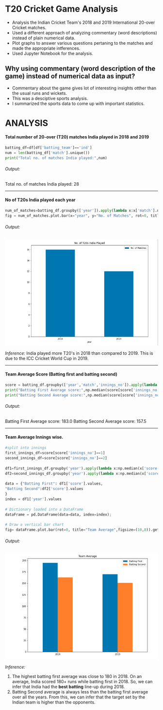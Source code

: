 # T20 Cricket Game Analysis

* Analysis the Indian Cricket Team's 2018 and 2019 International 20-over Cricket matches. 
* Used a different approach of analyzing commentary (word descriptions) instead of plain numerical data. 
* Plot graphs to answer various questions pertaning to the matches and made the appropriate intferences. 
* Used Jupyter Notebook for the analysis. 


## Why using commentary (word description of the game) instead of numerical data as input? 

* Commentary about the game gives lot of interesting insights otther than the usual runs and wickets. 
* This was a desciptive sports analysis.
* I summarized the sports data to come up with important statistics. 






# ANALYSIS

#### Total number of 20-over (T20) matches India played in 2018 and 2019
```python 
batting_df=df[df['batting_team']=='ind']
num = len(batting_df['match'].unique())
print("Total no. of matches India played:",num)
```
###### Output:
Total no. of matches India played: 28


---

#### No of T20s India played each year
```python
num_of_matches=batting_df.groupby(['year']).apply(lambda x:x['match'].nunique()).reset_index(name='No. of Matches')
fig = num_of_matches.plot.bar(x="year", y="No. of Matches", rot=0, title="No. of T20s India Played",figsize=(10,8)).get_figure()
```
###### Output: 
![](https://github.com/meetghadiyali/t20-analysis/blob/main/t20_played.png)

*Inference:*
India played more T20's in 2018 than compared to 2019. This is due to the ICC Cricket World Cup in 2019. 

---

#### Team Average Score (Batting first and batting second) 
```python 
score = batting_df.groupby(['year','match','innings_no']).apply(lambda x:x['runs'].sum()).reset_index(name='score')
print("Batting First Average score:",np.median(score[score['innings_no']==1]['score'].values))
print("Batting Second Average score:",np.median(score[score['innings_no']==2]['score'].values))
```
###### Output:
Batting First Average score: 183.0
Batting Second Average score: 157.5

---

#### Team Average Innings wise. 
```python
#split into innings
first_innings_df=score[score['innings_no']==1]
second_innings_df=score[score['innings_no']==2]

df1=first_innings_df.groupby('year').apply(lambda x:np.median(x['score'].values)).reset_index(name='score')
df2=second_innings_df.groupby('year').apply(lambda x:np.median(x['score'].values)).reset_index(name='score')

data = {"Batting First": df1['score'].values,
"Batting Second":df2['score'].values
}
index = df1['year'].values

# Dictionary loaded into a DataFrame 
dataFrame = pd.DataFrame(data=data, index=index);

# Draw a vertical bar chart
fig= dataFrame.plot.bar(rot=0, title="Team Average",figsize=(10,8)).get_figure()
```
###### Output:
![](https://github.com/meetghadiyali/t20-analysis/blob/main/team_average.png)

*Inference:*
1. The highest batting first average was close to 180 in 2018. On an average, India scored 180+ runs while batting first    in 2018.  So, we can infer that India had the **best batting** line-up during 2018.
2. Batting Second average is always less than the batting first average over all the years. From this, we can infer that    the target set by the Indian team is higher than the opponents.



